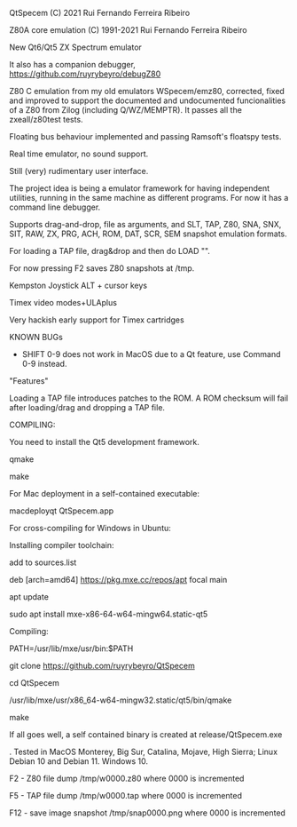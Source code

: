 
QtSpecem 
(C) 2021 Rui Fernando Ferreira Ribeiro

Z80A core emulation
(C) 1991-2021 Rui Fernando Ferreira Ribeiro

New Qt6/Qt5 ZX Spectrum emulator

It also has a companion debugger, https://github.com/ruyrybeyro/debugZ80

Z80 C emulation from my old emulators WSpecem/emz80, corrected, fixed and improved to support the documented and undocumented funcionalities of a Z80 from Zilog (including Q/WZ/MEMPTR). It passes all the zxeall/z80test tests.

Floating bus behaviour implemented and passing Ramsoft's floatspy tests.

Real time emulator, no sound support. 

Still (very) rudimentary user interface.

The project idea is being a emulator framework for having independent utilities, running in the same machine as different programs. For now it has a command line debugger.

Supports drag-and-drop, file as arguments, and SLT, TAP, Z80, SNA, SNX, SIT, RAW, ZX, PRG, ACH, ROM, DAT, SCR, SEM snapshot emulation formats.

For loading a TAP file, drag&drop and then do LOAD "".

For now pressing F2 saves Z80 snapshots at /tmp.

Kempston Joystick ALT + cursor keys

Timex video modes+ULAplus

Very hackish early support for Timex cartridges

KNOWN BUGs

- SHIFT 0-9 does not work in MacOS due to a Qt feature, use Command 0-9 instead.

"Features"

Loading a TAP file introduces patches to the ROM. A ROM checksum will fail after loading/drag and dropping a TAP file.

COMPILING:

You need to install the Qt5 development framework.

qmake

make

For Mac deployment in a self-contained executable:

macdeployqt QtSpecem.app

For cross-compiling for Windows in Ubuntu:

Installing compiler toolchain:

add to sources.list

deb [arch=amd64] https://pkg.mxe.cc/repos/apt focal main

apt update

sudo apt install mxe-x86-64-w64-mingw64.static-qt5

Compiling:

PATH=/usr/lib/mxe/usr/bin:$PATH

git clone https://github.com/ruyrybeyro/QtSpecem

cd QtSpecem

/usr/lib/mxe/usr/x86_64-w64-mingw32.static/qt5/bin/qmake

make

If all goes well, a self contained binary is created at release/QtSpecem.exe 

. Tested in MacOS Monterey, Big Sur, Catalina, Mojave, High Sierra; Linux Debian 10 and Debian 11. Windows 10.

F2  - Z80 file dump /tmp/w0000.z80 where 0000 is incremented

F5  - TAP file dump /tmp/w0000.tap where 0000 is incremented

F12 - save image snapshot /tmp/snap0000.png where 0000 is incremented

